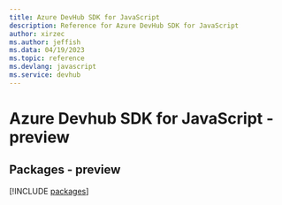 ```yaml
---
title: Azure DevHub SDK for JavaScript
description: Reference for Azure DevHub SDK for JavaScript
author: xirzec
ms.author: jeffish
ms.data: 04/19/2023
ms.topic: reference
ms.devlang: javascript
ms.service: devhub
---
```

# Azure Devhub SDK for JavaScript - preview
## Packages - preview
[!INCLUDE [packages](devhub-index.md)]